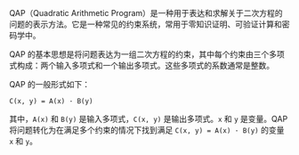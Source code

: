 QAP（Quadratic Arithmetic Program）是一种用于表达和求解关于二次方程的问题的表示方法。它是一种常见的约束系统，常用于零知识证明、可验证计算和密码学中。

QAP 的基本思想是将问题表达为一组二次方程的约束，其中每个约束由三个多项式构成：两个输入多项式和一个输出多项式。这些多项式的系数通常是整数。

QAP 的一般形式如下：

```
C(x, y) = A(x) · B(y)
```

其中，`A(x)` 和 `B(y)` 是输入多项式，`C(x, y)` 是输出多项式。`x` 和 `y` 是变量。QAP 将问题转化为在满足多个约束的情况下找到满足 `C(x, y) = A(x) · B(y)` 的变量 `x` 和 `y`。

